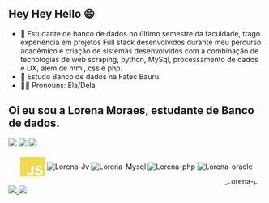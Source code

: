 ## Hey Hey Hello 😄
- 🔭 Estudante de banco de dados no último semestre da faculdade, trago experiência em projetos Full stack desenvolvidos durante meu percurso acadêmico e criação de sistemas desenvolvidos com a combinação de tecnologias de web scraping, python, MySql, processamento de dados e UX, além de html, css e php. 
- 🌱 Estudo Banco de dados na Fatec Bauru. 
- 👧🏻 Pronouns: Ela/Dela
## Oi eu sou a Lorena Moraes, estudante de Banco de dados.

<div> 
  <a href="https://www.instagram.com/lomoraesp" target="_blank"><img src="https://img.shields.io/badge/Instagram-E4405F?style=for-the-badge&logo=instagram&logoColor=white" target="_blank"></a>
    <a href = "mailto:lorena.pereiramg@gmail.com"><img src="https://img.shields.io/badge/Gmail-D14836?style=for-the-badge&logo=gmail&logoColor=white" target="_blank"></a>
  <a href="https://www.linkedin.com/in/lorena-moraes-327139223" target="_blank"><img src="https://img.shields.io/badge/-LinkedIn-%230077B5?style=for-the-badge&logo=linkedin&logoColor=white" target="_blank"></a> 
</div>

<div align="center">
<div style="display: inline_block"><br>
  <img align="center" alt="Lorena-Js" height="40" width="50" src="https://raw.githubusercontent.com/devicons/devicon/master/icons/javascript/javascript-plain.svg">
  <img align="center" alt="Lorena-Jv" height="40" width="50"  src="https://cdn.jsdelivr.net/gh/devicons/devicon/icons/java/java-original-wordmark.svg">
  <img align="center" alt="Lorena-Mysql" height="40" width="50" src="https://cdn.jsdelivr.net/gh/devicons/devicon/icons/mysql/mysql-original-wordmark.svg">
  <img align="center" alt="Lorena-php" height="40" width="50"  src="https://cdn.jsdelivr.net/gh/devicons/devicon/icons/php/php-plain.svg">
  <img align="center" alt="Lorena-oracle" height="40" width="50"  src="https://cdn.jsdelivr.net/gh/devicons/devicon/icons/oracle/oracle-original.svg">
  <img align="right" alt="Lorena-pic" height="170" style="border-radius:50px;" src="https://picrew.me/shareImg/org/202205/338224_tdOka2ie.png">
</div>
</br>
<div align="left">
  <a href="https://github.com/lorenamoraespg">
  <img height="170em" src="https://github-readme-stats.vercel.app/api?username=lorenamoraespg&show_icons=true&theme=dracula&include_all_commits=true&count_private=true"/>
  <img height="170em" src="https://github-readme-stats.vercel.app/api/top-langs/?username=lorenamoraespg&layout=compact&langs_count=7&theme=dracula"/>
</div>

